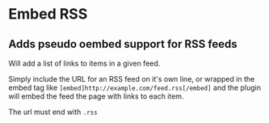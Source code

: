 # Embed RSS
## Adds pseudo oembed support for RSS feeds

Will add a list of links to items in a given feed.

Simply include the URL for an RSS feed on it's own line, or wrapped in the embed tag like `[embed]http://example.com/feed.rss[/embed]` and the plugin will embed the feed the page with links to each item.

The url must end with `.rss`
